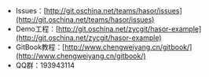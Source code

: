 * Issues：[http://git.oschina.net/teams/hasor/issues](http://git.oschina.net/teams/hasor/issues)
* Demo工程：[http://git.oschina.net/zycgit/hasor-example](http://git.oschina.net/zycgit/hasor-example)
* GitBook教程：[http://www.chengweiyang.cn/gitbook/](http://www.chengweiyang.cn/gitbook/)
* QQ群：193943114